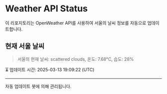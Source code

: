 
# Weather API Status

이 리포지토리는 OpenWeather API를 사용하여 서울의 날씨 정보를 자동으로 업데이트합니다.

## 현재 서울 날씨
> 서울의 현재 날씨: scattered clouds, 온도: 7.68°C, 습도: 28%

⏳ 업데이트 시간: 2025-03-13 19:09:22 (UTC)

---
자동 업데이트 봇에 의해 관리됩니다.
